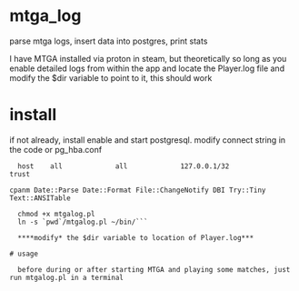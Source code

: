 # mtga_log
parse mtga logs, insert data into postgres, print stats

I have MTGA installed via proton in steam, but theoretically so long as you enable detailed logs from within the app
and locate the Player.log file and modify the $dir variable to point to it, this should work

# install

  if not already, install enable and start postgresql.
  modify connect string in the code or pg_hba.conf
```...
  host    all             all             127.0.0.1/32            trust
```

```cpanm Date::Parse Date::Format File::ChangeNotify DBI Try::Tiny Text::ANSITable```

```cd ~/src/mtga_logs/
  chmod +x mtgalog.pl
  ln -s `pwd`/mtgalog.pl ~/bin/```

  ****modify* the $dir variable to location of Player.log***

# usage
 
  before during or after starting MTGA and playing some matches, just run mtgalog.pl in a terminal

